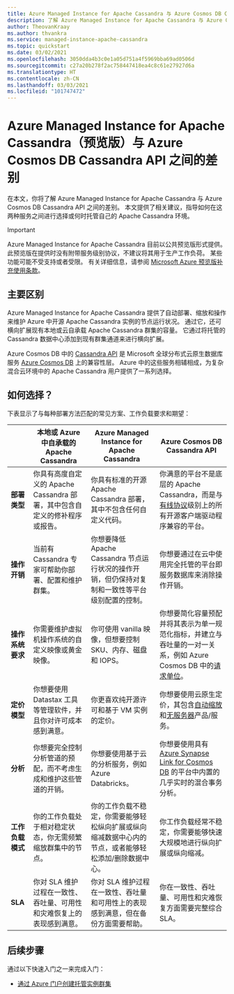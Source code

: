```yaml
---
title: Azure Managed Instance for Apache Cassandra 与 Azure Cosmos DB Cassandra API 之间的差别
description: 了解 Azure Managed Instance for Apache Cassandra 与 Azure Cosmos DB Cassandra API 之间的差别。 你还将了解每种服务的优势及其适用场景。
author: TheovanKraay
ms.author: thvankra
ms.service: managed-instance-apache-cassandra
ms.topic: quickstart
ms.date: 03/02/2021
ms.openlocfilehash: 3050dda4b3c0e1a05d751a4f5969bba69ad0506d
ms.sourcegitcommit: c27a20b278f2ac758447418ea4c8c61e27927d6a
ms.translationtype: HT
ms.contentlocale: zh-CN
ms.lasthandoff: 03/03/2021
ms.locfileid: "101747472"
---
```

# <a name="differences-between-azure-managed-instance-for-apache-cassandra-preview-and-azure-cosmos-db-cassandra-api"></a>Azure Managed Instance for Apache Cassandra（预览版）与 Azure Cosmos DB Cassandra API 之间的差别 

在本文，你将了解 Azure Managed Instance for Apache Cassandra 与 Azure Cosmos DB Cassandra API 之间的差别。 本文提供了相关建议，指导如何在这两种服务之间进行选择或何时托管自己的 Apache Cassandra 环境。

> [!IMPORTANT]
> Azure Managed Instance for Apache Cassandra 目前以公共预览版形式提供。
> 此预览版在提供时没有附带服务级别协议，不建议将其用于生产工作负荷。 某些功能可能不受支持或者受限。
> 有关详细信息，请参阅 [Microsoft Azure 预览版补充使用条款](https://azure.microsoft.com/support/legal/preview-supplemental-terms/)。

## <a name="key-differences"></a>主要区别

Azure Managed Instance for Apache Cassandra 提供了自动部署、缩放和操作来维护 Azure 中开源 Apache Cassandra 实例的节点运行状况。 通过它，还可横向扩展现有本地或云自承载 Apache Cassandra 群集的容量。 它通过将托管的 Cassandra 数据中心添加到现有群集通道来进行横向扩展。

Azure Cosmos DB 中的 [Cassandra API](../cosmos-db/cassandra-introduction.md) 是 Microsoft 全球分布式云原生数据库服务 [Azure Cosmos DB](../cosmos-db/index.yml) 上的兼容性层。 Azure 中的这些服务相辅相成，为复杂混合云环境中的 Apache Cassandra 用户提供了一系列选择。

## <a name="how-to-choose"></a>如何选择？

下表显示了与每种部署方法匹配的常见方案、工作负载要求和期望：

| |本地或 Azure 中自承载的 Apache Cassandra | Azure Managed Instance for Apache Cassandra | Azure Cosmos DB Cassandra API |
|---------|---------|---------|---------|
|**部署类型**| 你具有高度自定义的 Apache Cassandra 部署，其中包含自定义的修补程序或报告。 | 你具有标准的开源 Apache Cassandra 部署，其中不包含任何自定义代码。 | 你满意的平台不是底层的 Apache Cassandra，而是与 [有线协议](../cosmos-db/cassandra-support.md)级别上的所有开源客户端驱动程序兼容的平台。 |
| **操作开销**| 当前有 Cassandra 专家可帮助你部署、配置和维护群集。  | 你想要降低 Apache Cassandra 节点运行状况的操作开销，但仍保持对复制和一致性等平台级别配置的控制。 | 你想要通过在云中使用完全托管的平台即服务数据库来消除操作开销。 |
| **操作系统要求**| 你需要维护虚拟机操作系统的自定义映像或黄金映像。 | 你可使用 vanilla 映像，但想要控制 SKU、内存、磁盘和 IOPS。 | 你想要简化容量预配并将其表示为单一规范化指标，并建立与吞吐量的一对一关系，例如 Azure Cosmos DB 中的[请求单位](../cosmos-db/request-units.md)。 |
| **定价模型**| 你想要使用 Datastax 工具等管理软件，并且你对许可成本感到满意。 | 你更喜欢纯开源许可和基于 VM 实例的定价。 | 你想要使用云原生定价，其包含[自动缩放](../cosmos-db/manage-scale-cassandra.md#use-autoscale)和[无服务器](../cosmos-db/serverless.md)产品/服务。 |
| **分析**| 你想要完全控制分析管道的预配，而不考虑生成和维护这些管道的开销。 | 你想要使用基于云的分析服务，例如 Azure Databricks。 | 你想要使用具有 [Azure Synapse Link for Cosmos DB](../cosmos-db/synapse-link.md) 的平台中内置的几乎实时的混合事务分析。 |
| **工作负载模式**| 你的工作负载处于相对稳定状态，你无需频繁缩放群集中的节点。 | 你的工作负载不稳定，你需要能够轻松纵向扩展或纵向缩减数据中心内的节点，或者能够轻松添加/删除数据中心。 | 你工作负载经常不稳定，你需要能够快速大规模地进行纵向扩展或纵向缩减。 |
| **SLA**| 你对 SLA 维护过程在一致性、吞吐量、可用性和灾难恢复上的表现感到满意。 | 你对 SLA 维护过程在一致性、吞吐量和可用性上的表现感到满意，但在备份方面需要帮助。 | 你在一致性、吞吐量、可用性和灾难恢复方面需要完整综合 SLA。 |

## <a name="next-steps"></a>后续步骤

通过以下快速入门之一来完成入门：

* [通过 Azure 门户创建托管实例群集](create-cluster-portal.md)